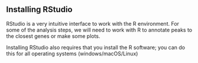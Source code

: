 ## Installing RStudio

RStudio is a very intuitive interface to work with the R environment. For some of the analysis steps, we will need to work with R to annotate peaks to the closest genes or make some plots.

Installing RStudio also requires that you install the R software; you can do this for all operating systems (windows/macOS/Linux)


